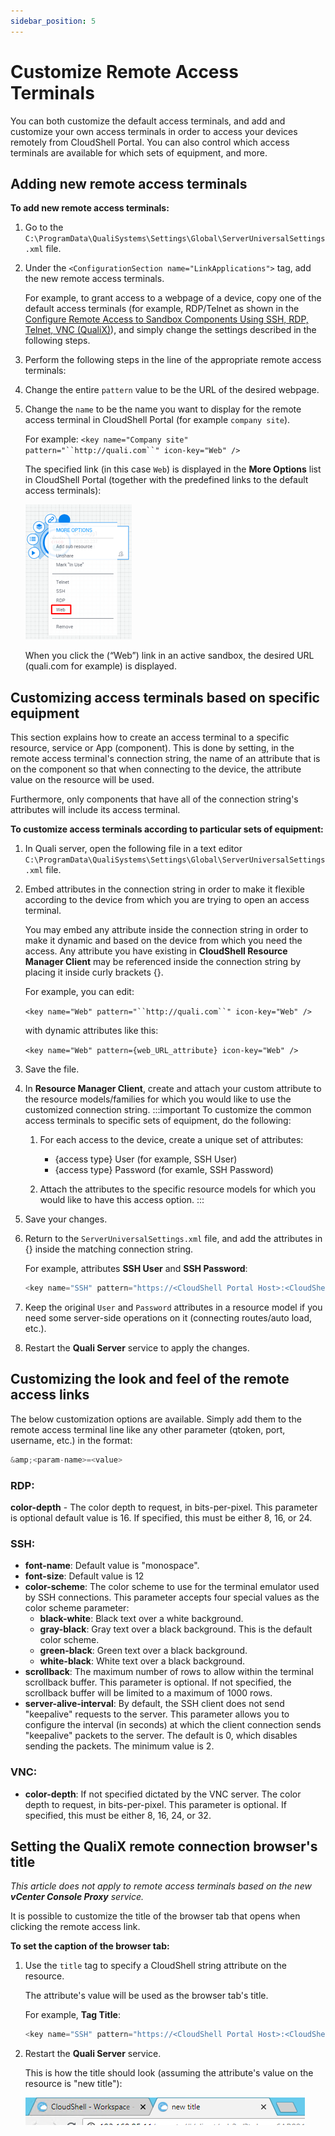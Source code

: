 ```yaml
---
sidebar_position: 5
---
```


# Customize Remote Access Terminals

You can both customize the default access terminals, and add and customize your own access terminals in order to access your devices remotely from CloudShell Portal. You can also control which access terminals are available for which sets of equipment, and more.

## Adding new remote access terminals

**To add new remote access terminals:**

1. Go to the `C:\ProgramData\QualiSystems\Settings\Global\ServerUniversalSettings.xml` file.
2. Under the `<ConfigurationSection name="LinkApplications">` tag, add the new remote access terminals.
    
    For example, to grant access to a webpage of a device, copy one of the default access terminals (for example, RDP/Telnet as shown in the [](https://help.quali.com/Online%20Help/0.0/Portal/Content/QualiX/Cnfg-Quali-Srv.htm#Step4)[Configure Remote Access to Sandbox Components Using SSH, RDP, Telnet, VNC (QualiX)](https://help.quali.com/Online%20Help/0.0/Portal/Content/QualiX/Cnfg-Quali-Srv.htm)), and simply change the settings described in the following steps.
    
3. Perform the following steps in the line of the appropriate remote access terminals:
4. Change the entire `pattern` value to be the URL of the desired webpage.
5. Change the `name` to be the name you want to display for the remote access terminal in CloudShell Portal (for example `company site`).
    
    For example: `<key name="Company site" pattern="``http://quali.com``" icon-key="Web" />`
    
    The specified link (in this case `Web`) is displayed in the **More Options** list in CloudShell Portal (together with the predefined links to the default access terminals):
    
    ![](/Images/QualiX/Customizing-remote-access.png)
    
    When you click the (“Web”) link in an active sandbox, the desired URL (quali.com for example) is displayed.
    

## Customizing access terminals based on specific equipment

This section explains how to create an access terminal to a specific resource, service or App (component). This is done by setting, in the remote access terminal's connection string, the name of an attribute that is on the component so that when connecting to the device, the attribute value on the resource will be used.

Furthermore, only components that have all of the connection string's attributes will include its access terminal.

**To customize access terminals according to particular sets of equipment:**

1. In Quali server, open the following file in a text editor `C:\ProgramData\QualiSystems\Settings\Global\ServerUniversalSettings.xml` file.
    
2. Embed attributes in the connection string in order to make it flexible according to the device from which you are trying to open an access terminal.
    
    You may embed any attribute inside the connection string in order to make it dynamic and based on the device from which you need the access. Any attribute you have existing in **CloudShell Resource Manager Client** may be referenced inside the connection string by placing it inside curly brackets \{\}.
    
    For example, you can edit:
    
    `<key name="Web" pattern="``http://quali.com``" icon-key="Web" />`
    
    with dynamic attributes like this:
    
    `<key name="Web" pattern={web_URL_attribute} icon-key="Web" />`
    
3. Save the file.
4. In **Resource Manager Client**, create and attach your custom attribute to the resource models/families for which you would like to use the customized connection string.
    :::important
    To customize the common access terminals to specific sets of equipment, do the following:
    
    1. For each access to the device, create a unique set of attributes:
        
        - \{access type\} User (for example, SSH User)
        - \{access type\} Password (for examle, SSH Password)
    2. Attach the attributes to the specific resource models for which you would like to have this access option.
    :::

2. Save your changes.
    
3. Return to the `ServerUniversalSettings.xml` file, and add the attributes in \{\} inside the matching connection string.
    
    For example, attributes **SSH User** and **SSH Password**:
    
    ```javascript
    <key name="SSH" pattern="https://<CloudShell Portal Host>:<CloudShell Portal Port>/Qx/connect?qualix=<VM IP>&amp;qualixType=https&amp;ssh{qid}&amp;qtoken={qtoken}&amp;hostname={Address}&amp;protocol=ssh&amp;port=22&amp;username={SSH User}&amp;password={SSH Password}" icon-key="SSH" />
    ```
    
4. Keep the original `User` and `Password` attributes in a resource model if you need some server-side operations on it (connecting routes/auto load, etc.).
5. Restart the **Quali Server** service to apply the changes.

## Customizing the look and feel of the remote access links

The below customization options are available. Simply add them to the remote access terminal line like any other parameter (qtoken, port, username, etc.) in the format:

```javascript
&amp;<param-name>=<value>
```

### RDP:

**color-depth** - The color depth to request, in bits-per-pixel. This parameter is optional default value is 16. If specified, this must be either 8, 16, or 24.

### SSH:

- **font-name**: Default value is "monospace".
- **font-size**: Default value is 12
- **color-scheme**: The color scheme to use for the terminal emulator used by SSH connections. This parameter accepts four special values as the color scheme parameter:
    - **black-white**: Black text over a white background.
    - **gray-black**: Gray text over a black background. This is the default color scheme.
    - **green-black**: Green text over a black background.
    - **white-black**: White text over a black background.
- **scrollback**: The maximum number of rows to allow within the terminal scrollback buffer. This parameter is optional. If not specified, the scrollback buffer will be limited to a maximum of 1000 rows.
- **server-alive-interval**: By default, the SSH client does not send "keepalive" requests to the server. This parameter allows you to configure the interval (in seconds) at which the client connection sends "keepalive" packets to the server. The default is 0, which disables sending the packets. The minimum value is 2.

### VNC:

- **color-depth**: If not specified dictated by the VNC server. The color depth to request, in bits-per-pixel. This parameter is optional. If specified, this must be either 8, 16, 24, or 32.

## Setting the QualiX remote connection browser's title

*This article does not apply to remote access terminals based on the new **vCenter Console Proxy** service.*

It is possible to customize the title of the browser tab that opens when clicking the remote access link.

**To set the caption of the browser tab:**

1. Use the `title` tag to specify a CloudShell string attribute on the resource.
    
    The attribute's value will be used as the browser tab's title.
    
    For example, **Tag Title**:
    
    ```javascript
    <key name="SSH" pattern="https://<CloudShell Portal Host>:<CloudShell Portal Port>/Qx/connect?qualix=<VM IP>&amp;qualixType=https&amp;ssh{qid}&amp;qtoken={qtoken}&amp;hostname={Address}&amp;protocol=ssh&amp;port=22&amp;username={SSH User}&amp;password={SSH Password}&amp;title={Tag Title}" icon-key="SSH" />
    ```
    
2. Restart the **Quali Server** service.
    
    This is how the title should look (assuming the attribute's value on the resource is "new title"):
    
    ![](/Images/QualiX/QualiXTabTitle.png)